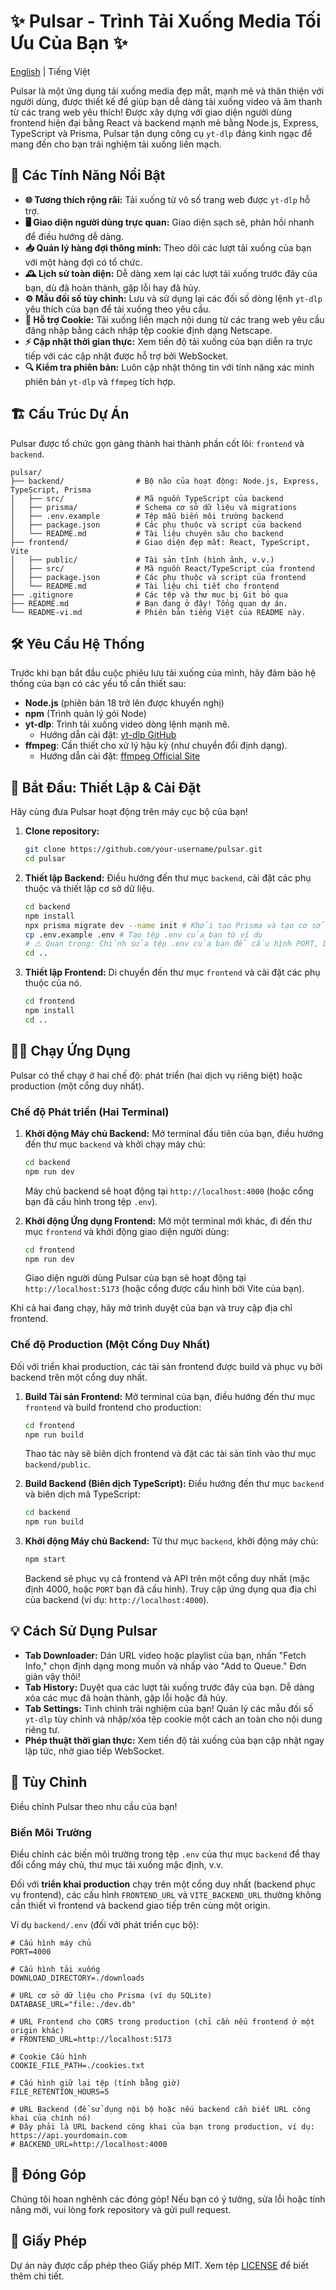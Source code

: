 # ✨ Pulsar - Trình Tải Xuống Media Tối Ưu Của Bạn ✨

[English](README.md) | Tiếng Việt

Pulsar là một ứng dụng tải xuống media đẹp mắt, mạnh mẽ và thân thiện với người dùng, được thiết kế để giúp bạn dễ dàng tải xuống video và âm thanh từ các trang web yêu thích! Được xây dựng với giao diện người dùng frontend hiện đại bằng React và backend mạnh mẽ bằng Node.js, Express, TypeScript và Prisma, Pulsar tận dụng công cụ `yt-dlp` đáng kinh ngạc để mang đến cho bạn trải nghiệm tải xuống liền mạch.

## 🚀 Các Tính Năng Nổi Bật

-   **🌐 Tương thích rộng rãi:** Tải xuống từ vô số trang web được `yt-dlp` hỗ trợ.
-   **🖥️ Giao diện người dùng trực quan:** Giao diện sạch sẽ, phản hồi nhanh để điều hướng dễ dàng.
-   **📥 Quản lý hàng đợi thông minh:** Theo dõi các lượt tải xuống của bạn với một hàng đợi có tổ chức.
-   **🕰️ Lịch sử toàn diện:** Dễ dàng xem lại các lượt tải xuống trước đây của bạn, dù đã hoàn thành, gặp lỗi hay đã hủy.
-   **⚙️ Mẫu đối số tùy chỉnh:** Lưu và sử dụng lại các đối số dòng lệnh `yt-dlp` yêu thích của bạn để tải xuống theo yêu cầu.
-   **🍪 Hỗ trợ Cookie:** Tải xuống liền mạch nội dung từ các trang web yêu cầu đăng nhập bằng cách nhập tệp cookie định dạng Netscape.
-   **⚡ Cập nhật thời gian thực:** Xem tiến độ tải xuống của bạn diễn ra trực tiếp với các cập nhật được hỗ trợ bởi WebSocket.
-   **🔍 Kiểm tra phiên bản:** Luôn cập nhật thông tin với tính năng xác minh phiên bản `yt-dlp` và `ffmpeg` tích hợp.

## 🏗️ Cấu Trúc Dự Án

Pulsar được tổ chức gọn gàng thành hai thành phần cốt lõi: `frontend` và `backend`.

```
pulsar/
├── backend/                # Bộ não của hoạt động: Node.js, Express, TypeScript, Prisma
│   ├── src/                # Mã nguồn TypeScript của backend
│   ├── prisma/             # Schema cơ sở dữ liệu và migrations
│   ├── .env.example        # Tệp mẫu biến môi trường backend
│   ├── package.json        # Các phụ thuộc và script của backend
│   └── README.md           # Tài liệu chuyên sâu cho backend
├── frontend/               # Giao diện đẹp mắt: React, TypeScript, Vite
│   ├── public/             # Tài sản tĩnh (hình ảnh, v.v.)
│   ├── src/                # Mã nguồn React/TypeScript của frontend
│   ├── package.json        # Các phụ thuộc và script của frontend
│   └── README.md           # Tài liệu chi tiết cho frontend
├── .gitignore              # Các tệp và thư mục bị Git bỏ qua
├── README.md               # Bạn đang ở đây! Tổng quan dự án.
└── README-vi.md            # Phiên bản tiếng Việt của README này.
```

## 🛠️ Yêu Cầu Hệ Thống

Trước khi bạn bắt đầu cuộc phiêu lưu tải xuống của mình, hãy đảm bảo hệ thống của bạn có các yếu tố cần thiết sau:

-   **Node.js** (phiên bản 18 trở lên được khuyến nghị)
-   **npm** (Trình quản lý gói Node)
-   **yt-dlp**: Trình tải xuống video dòng lệnh mạnh mẽ.
    -   Hướng dẫn cài đặt: [yt-dlp GitHub](https://github.com/yt-dlp/yt-dlp#installation)
-   **ffmpeg**: Cần thiết cho xử lý hậu kỳ (như chuyển đổi định dạng).
    -   Hướng dẫn cài đặt: [ffmpeg Official Site](https://ffmpeg.org/download.html)

## 🚀 Bắt Đầu: Thiết Lập & Cài Đặt

Hãy cùng đưa Pulsar hoạt động trên máy cục bộ của bạn!

1.  **Clone repository:**
    ```bash
    git clone https://github.com/your-username/pulsar.git
    cd pulsar
    ```

2.  **Thiết lập Backend:**
    Điều hướng đến thư mục `backend`, cài đặt các phụ thuộc và thiết lập cơ sở dữ liệu.
    ```bash
    cd backend
    npm install
    npx prisma migrate dev --name init # Khởi tạo Prisma và tạo cơ sở dữ liệu SQLite của bạn
    cp .env.example .env # Tạo tệp .env của bạn từ ví dụ
    # ⚠️ Quan trọng: Chỉnh sửa tệp .env của bạn để cấu hình PORT, DOWNLOAD_DIRECTORY, FRONTEND_URL, v.v.
    cd ..
    ```

3.  **Thiết lập Frontend:**
    Di chuyển đến thư mục `frontend` và cài đặt các phụ thuộc của nó.
    ```bash
    cd frontend
    npm install
    cd ..
    ```

## 🏃‍♀️ Chạy Ứng Dụng

Pulsar có thể chạy ở hai chế độ: phát triển (hai dịch vụ riêng biệt) hoặc production (một cổng duy nhất).

### Chế độ Phát triển (Hai Terminal)

1.  **Khởi động Máy chủ Backend:**
    Mở terminal đầu tiên của bạn, điều hướng đến thư mục `backend` và khởi chạy máy chủ:
    ```bash
    cd backend
    npm run dev
    ```
    Máy chủ backend sẽ hoạt động tại `http://localhost:4000` (hoặc cổng bạn đã cấu hình trong tệp `.env`).

2.  **Khởi động Ứng dụng Frontend:**
    Mở một terminal mới khác, đi đến thư mục `frontend` và khởi động giao diện người dùng:
    ```bash
    cd frontend
    npm run dev
    ```
    Giao diện người dùng Pulsar của bạn sẽ hoạt động tại `http://localhost:5173` (hoặc cổng được cấu hình bởi Vite của bạn).

Khi cả hai đang chạy, hãy mở trình duyệt của bạn và truy cập địa chỉ frontend.

### Chế độ Production (Một Cổng Duy Nhất)

Đối với triển khai production, các tài sản frontend được build và phục vụ bởi backend trên một cổng duy nhất.

1.  **Build Tài sản Frontend:**
    Mở terminal của bạn, điều hướng đến thư mục `frontend` và build frontend cho production:
    ```bash
    cd frontend
    npm run build
    ```
    Thao tác này sẽ biên dịch frontend và đặt các tài sản tĩnh vào thư mục `backend/public`.

2.  **Build Backend (Biên dịch TypeScript):**
    Điều hướng đến thư mục `backend` và biên dịch mã TypeScript:
    ```bash
    cd backend
    npm run build
    ```

3.  **Khởi động Máy chủ Backend:**
    Từ thư mục `backend`, khởi động máy chủ:
    ```bash
    npm start
    ```
    Backend sẽ phục vụ cả frontend và API trên một cổng duy nhất (mặc định 4000, hoặc `PORT` bạn đã cấu hình). Truy cập ứng dụng qua địa chỉ của backend (ví dụ: `http://localhost:4000`).

## 💡 Cách Sử Dụng Pulsar

-   **Tab Downloader:** Dán URL video hoặc playlist của bạn, nhấn "Fetch Info," chọn định dạng mong muốn và nhấp vào "Add to Queue." Đơn giản vậy thôi!
-   **Tab History:** Duyệt qua các lượt tải xuống trước đây của bạn. Dễ dàng xóa các mục đã hoàn thành, gặp lỗi hoặc đã hủy.
-   **Tab Settings:** Tinh chỉnh trải nghiệm của bạn! Quản lý các mẫu đối số `yt-dlp` tùy chỉnh và nhập/xóa tệp cookie một cách an toàn cho nội dung riêng tư.
-   **Phép thuật thời gian thực:** Xem tiến độ tải xuống của bạn cập nhật ngay lập tức, nhờ giao tiếp WebSocket.

## 🎨 Tùy Chỉnh

Điều chỉnh Pulsar theo nhu cầu của bạn!

### Biến Môi Trường

Điều chỉnh các biến môi trường trong tệp `.env` của thư mục `backend` để thay đổi cổng máy chủ, thư mục tải xuống mặc định, v.v.

Đối với **triển khai production** chạy trên một cổng duy nhất (backend phục vụ frontend), các cấu hình `FRONTEND_URL` và `VITE_BACKEND_URL` thường không cần thiết vì frontend và backend giao tiếp trên cùng một origin.

Ví dụ `backend/.env` (đối với phát triển cục bộ):
```
# Cấu hình máy chủ
PORT=4000

# Cấu hình tải xuống
DOWNLOAD_DIRECTORY=./downloads

# URL cơ sở dữ liệu cho Prisma (ví dụ SQLite)
DATABASE_URL="file:./dev.db"

# URL Frontend cho CORS trong production (chỉ cần nếu frontend ở một origin khác)
# FRONTEND_URL=http://localhost:5173

# Cookie Cấu hình
COOKIE_FILE_PATH=./cookies.txt

# Cấu hình giữ lại tệp (tính bằng giờ)
FILE_RETENTION_HOURS=5

# URL Backend (để sử dụng nội bộ hoặc nếu backend cần biết URL công khai của chính nó)
# Đây phải là URL backend công khai của bạn trong production, ví dụ: https://api.yourdomain.com
# BACKEND_URL=http://localhost:4000
```

## 👋 Đóng Góp

Chúng tôi hoan nghênh các đóng góp! Nếu bạn có ý tưởng, sửa lỗi hoặc tính năng mới, vui lòng fork repository và gửi pull request.

## 📄 Giấy Phép

Dự án này được cấp phép theo Giấy phép MIT. Xem tệp [LICENSE](LICENSE) để biết thêm chi tiết.